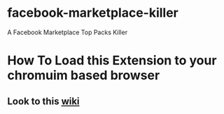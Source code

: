# facebook-marketplace-killer
A Facebook Marketplace Top Packs Killer

# How To Load this Extension to your chromuim based browser
## Look to this [wiki](https://github.com/web-scrobbler/web-scrobbler/wiki/Install-an-unpacked-extension)
